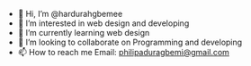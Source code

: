 - 👋 Hi, I’m @hardurahgbemee
- 👀 I’m interested in web design and developing 
- 🌱 I’m currently learning web design 
- 💞️ I’m looking to collaborate on Programming and developing
- 📫 How to reach me Email: philipaduragbemi@gmail.com

<!---
hardurahgbemee/hardurahgbemee is a ✨ special ✨ repository because its `README.md` (this file) appears on your GitHub profile.
You can click the Preview link to take a look at your changes.
--->
